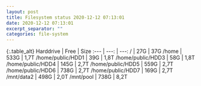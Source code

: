 ```yaml
---
layout: post
title: Filesystem status 2020-12-12 07:13:01
date: 2020-12-12 07:13:01
excerpt_separator: ""
categories: file-system
---
```

{:.table_alt}
Harddrive | Free | Size
:--- | ---: | ---:
/ | 27G | 37G
/home | 533G | 1,7T
/home/public/HDD1 | 39G | 1,8T
/home/public/HDD3 | 58G | 1,8T
/home/public/HDD4 | 145G | 2,7T
/home/public/HDD5 | 559G | 2,7T
/home/public/HDD6 | 738G | 2,7T
/home/public/HDD7 | 169G | 2,7T
/mnt/data2 | 498G | 2,0T
/mnt/pool | 738G | 8,2T
